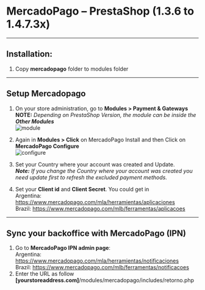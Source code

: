 # MercadoPago – PrestaShop (1.3.6 to 1.4.7.3x)
---

## Installation:

1. Copy **mercadopago** folder to modules folder

---

## Setup Mercadopago

1. On your store administration,  go to **Modules > Payment & Gateways** <br />
**NOTE:** <i>Depending on PrestaShop Version, the module can be inside the **Other Modules**</i><br />
![module](https://raw.github.com/mercadopago/cart-prestashop/master/README.img/module.png)<br />

2. Again in **Modules > Click** on MercadoPago Install and then Click on **MercadoPago Configure**<br />
![configure](https://raw.github.com/mercadopago/cart-prestashop/master/README.img/configure.png)<br />

3. Set your Country where your account was created and Update.<br />
***Note:*** *If you change the Country where your account was created you need update first to refresh the excluded payment methods.*

4. Set your **Client id** and **Client Secret**. You could get in<br />
Argentina: https://www.mercadopago.com/mla/herramientas/aplicaciones<br />
Brazil: https://www.mercadopago.com/mlb/ferramentas/aplicacoes<br />

---

## Sync your backoffice with MercadoPago (IPN)

1. Go to **MercadoPago IPN admin page**:<br />
Argentina: https://www.mercadopago.com/mla/herramientas/notificaciones<br />
Brazil: https://www.mercadopago.com/mlb/ferramentas/notificacoes
2. Enter the URL as follow **[yourstoreaddress.com]**/modules/mercadopago/includes/retorno.php
